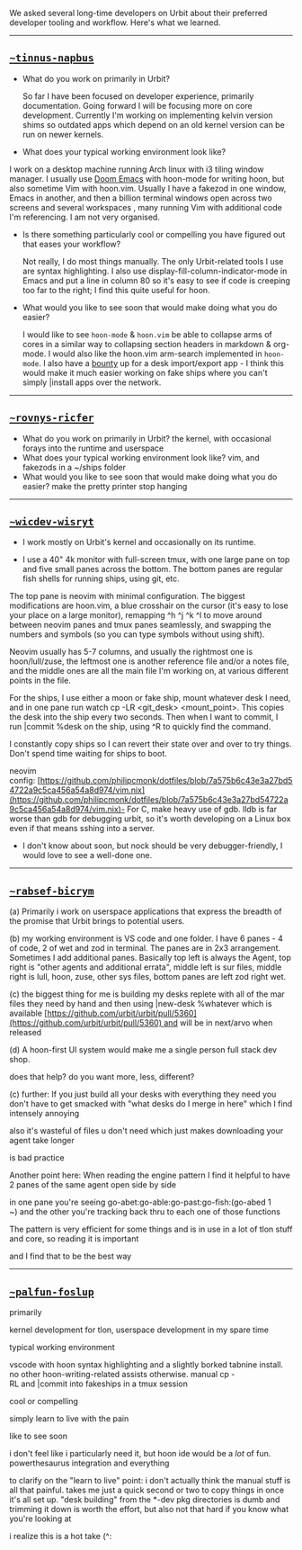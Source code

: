 We asked several long-time developers on Urbit about their preferred developer tooling and workflow.  Here's what we learned.

---

## [`~tinnus-napbus`](https://urbit.org/ids/~tinnus-napbus)


- What do you work on primarily in Urbit?

    So far I have been focused on developer experience, primarily documentation. Going forward I will be focusing more on core development. Currently I'm working on implementing kelvin version shims so outdated apps which depend on an old kernel version can be run on newer kernels.

- What does your typical working environment look like?

I work on a desktop machine running Arch linux with i3 tiling window manager. I usually use [Doom Emacs](https://github.com/doomemacs/doomemacs) with hoon-mode for writing hoon, but also sometime Vim with hoon.vim. Usually I have a fakezod in one window, Emacs in another, and then a billion terminal windows open across two screens and several workspaces , many running Vim with additional code I'm referencing. I am not very organised.

- Is there something particularly cool or compelling you have figured out that eases your workflow?

    Not really, I do most things manually. The only Urbit-related tools I use are syntax highlighting. I also use display-fill-column-indicator-mode in Emacs and put a line in column 80 so it's easy to see if code is creeping too far to the right; I find this quite useful for hoon.

- What would you like to see soon that would make doing what you do easier?

    I would like to see `hoon-mode` & `hoon.vim` be able to collapse arms of cores in a similar way to collapsing section headers in markdown & org-mode. I would also like the hoon.vim arm-search implemented in `hoon-mode`. I also have a [bounty](https://urbit.org/grants/desk-import-export) up for a desk import/export app - I think this would make it much easier working on fake ships where you can't simply |install apps over the network.

---

## [`~rovnys-ricfer`](https://urbit.org/ids/~rovnys-ricfer)

- What do you work on primarily in Urbit?
the kernel, with occasional forays into the runtime and userspace
- What does your typical working environment look like?
vim, and fakezods in a ~/ships folder
- What would you like to see soon that would make doing what you do easier?
make the pretty printer stop hanging

---

## [`~wicdev-wisryt`](https://urbit.org/ids/~wicdev-wisryt)

- I work mostly on Urbit's kernel and occasionally on its runtime.

- I use a 40" 4k monitor with full-screen tmux, with one large pane on top and five small panes across the bottom. The bottom panes are regular fish shells for running ships, using git, etc.

The top pane is neovim with minimal configuration. The biggest modifications are hoon.vim, a blue crosshair on the cursor (it's easy to lose your place on a large monitor), remapping ^h ^j ^k ^l to move around between neovim panes and tmux panes seamlessly, and swapping the numbers and symbols (so you can type symbols without using shift).

Neovim usually has 5-7 columns, and usually the rightmost one is hoon/lull/zuse, the leftmost one is another reference file and/or a notes file, and the middle ones are all the main file I'm working on, at various different points in the file.

For the ships, I use either a moon or fake ship, mount whatever desk I need, and in one pane run watch cp -LR <git_desk> <mount_point>. This copies the desk into the ship every two seconds. Then when I want to commit, I run |commit %desk on the ship, using ^R to quickly find the command.

I constantly copy ships so I can revert their state over and over to try things. Don't spend time waiting for ships to boot.

neovim config: [https://github.com/philipcmonk/dotfiles/blob/7a575b6c43e3a27bd54722a9c5ca456a54a8d974/vim.nix](https://github.com/philipcmonk/dotfiles/blob/7a575b6c43e3a27bd54722a9c5ca456a54a8d974/vim.nix)- For C, make heavy use of gdb. lldb is far worse than gdb for debugging urbit, so it's worth developing on a Linux box even if that means sshing into a server.

- I don't know about soon, but nock should be very debugger-friendly, I would love to see a well-done one.

---

## [`~rabsef-bicrym`](https://urbit.org/ids/~rabsef-bicrym)


(a) Primarily i work on userspace applications that express the breadth of the promise that Urbit brings to potential users.

(b) my working environment is VS code and one folder. I have 6 panes - 4 of code, 2 of wet and zod in terminal. The panes are in 2x3 arrangement. Sometimes I add additional panes. Basically top left is always the Agent, top right is "other agents and additional errata", middle left is sur files, middle right is lull, hoon, zuse, other sys files, bottom panes are left zod right wet.

(c) the biggest thing for me is building my desks replete with all of the mar files they need by hand and then using |new-desk %whatever which is available [https://github.com/urbit/urbit/pull/5360](https://github.com/urbit/urbit/pull/5360) and will be in next/arvo when released

(d) A hoon-first UI system would make me a single person full stack dev shop.

does that help? do you want more, less, different?

(c) further: If you just build all your desks with everything they need you don't have to get smacked with "what desks do I merge in here" which I find intensely annoying

also it's wasteful of files u don't need which just makes downloading your agent take longer

is bad practice

Another point here: When reading the engine pattern I find it helpful to have 2 panes of the same agent open side by side

in one pane you're seeing go-abet:go-able:go-past:go-fish:(go-abed 1 ~) and the other you're tracking back thru to each one of those functions

The pattern is very efficient for some things and is in use in a lot of tlon stuff and core, so reading it is important

and I find that to be the best way

---

## [`~palfun-foslup`](https://urbit.org/ids/~palfun-foslup)



primarily

kernel development for tlon, userspace development in my spare time

typical working environment

vscode with hoon syntax highlighting and a slightly borked tabnine install. no other hoon-writing-related assists otherwise. manual cp -RL and |commit into fakeships in a tmux session

cool or compelling

simply learn to live with the pain

like to see soon

i don't feel like i particularly need it, but hoon ide would be a _lot_ of fun. powerthesaurus integration and everything

to clarify on the "learn to live" point: i don't actually think the manual stuff is all that painful. takes me just a quick second or two to copy things in once it's all set up. "desk building" from the *-dev pkg directories is dumb and trimming it down is worth the effort, but also not that hard if you know what you're looking at

i realize this is a hot take (^:
